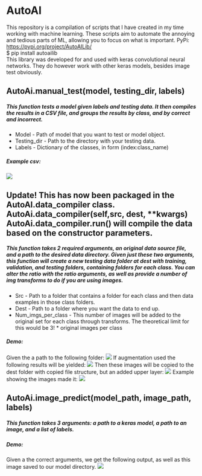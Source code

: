 # AutoAI
This repository is a compilation of scripts that I have created in my time working with machine learning. These scripts aim to automate the annoying and tedious parts of ML, allowing you to focus on what is important.
PyPi: https://pypi.org/project/AutoAILib/
</br> $ pip install autoailib </br>
This library was developed for and used with keras convolutional neural networks. They do however work with other keras models, besides image test obviously.
<h2> AutoAi.manual_test(model, testing_dir, labels) </h2>
<h5> This function tests a model given labels and testing data. It then compiles the results in a CSV file, and groups the results by class, and by correct and incorrect.</h5>
<ul> 
  <li> Model - Path of model that you want to test or model object.</li>
  <li> Testing_dir - Path to the directory with your testing data.</li>
  <li> Labels - Dictionary of the classes, in form (index:class_name)</li>
  </ul>
  <h5>Example csv:</h5>
  <img src="https://i.imgur.com/g4gNQjS.png"></img>
<h2>Update! This has now been packaged in the AutoAI.data_compiler class.
  AutoAi.data_compiler(self,src, dest, **kwargs)</br>
  AutoAi.data_compiler.run() will compile the data based on the constructor parameters. </h2>
<h5> This function takes 2 required arguments, an original data source file, and a path to the desired data directory. Given just these two arguments, this function will create a new testing data folder at dest with training, validation, and testing folders, containing folders for each class. You can alter the ratio with the ratio arguments, as well as provide a number of img transforms to do if you are using images.</h5>
<ul>
  <li> Src - Path to a folder that contains a folder for each class and then data examples in those class folders. </li>
  <li> Dest - Path to a folder where you want the data to end up. </li>
  <li> Num_imgs_per_class - This number of images will be added to the original set for each class through transforms. The theoretical limit for this would be 3! * original images per class </li>
  </ul>
  <h5> Demo:</h5>
  Given the a path to the following folder:
  <img src="https://i.imgur.com/SSpydEv.png"></img>
  If augmentation used the following results will be yielded:
  <img src="https://i.imgur.com/4okyMrN.png"></img>
  Then these images will be copied to the dest folder with copied file structure, but an added upper layer:
  <img src="https://i.imgur.com/TY7HvL4.png"</img>
  Example showing the images made it:
  <img src="https://i.imgur.com/3ily5dU.png"</img>
  
  
  <h2> AutoAi.image_predict(model_path, image_path, labels)</h2>
  <h5> This function takes 3 arguments: a path to a keras model, a path to an image, and a list of labels.</h5>
  <h5> Demo:</h5>
  Given a the correct arguments, we get the following output, as well as this image saved to our model directory.
  <img src="https://i.imgur.com/woiPdus.png"></img>
